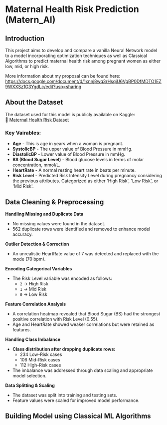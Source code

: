 # **Maternal Health Risk Prediction (Matern_AI)**  

##  Introduction  
This project aims to develop and compare a vanilla Neural Network model to a model incorporating optimization techniques as well as Classical Algorithms to predict maternal health risk among pregnant women as either low, mid, or high risk.

More information about my proposal can be found here:  https://docs.google.com/document/d/1xnnj8wq3rHsqiU6VgBP0DfMDTO1EZ9WXXSz1G3YgdLc/edit?usp=sharing

##  About the Dataset  
The dataset used for this model is publicly available on Kaggle:  
🔗 [Maternal Health Risk Dataset](https://www.kaggle.com/datasets/csafrit2/maternal-health-risk-data/data)  

### **Key Vairables:**  
- **Age** - This is age in years when a woman is pregnant. 
- **SystolicBP** - The upper value of Blood Pressure in mmHg.
- **DiastolicBP** - Lower value of Blood Pressure in mmHg.
- **BS (Blood Sugar Level)** - Blood glucose levels in terms of molar concentration, mmol/L.  
- **HeartRate** - A normal resting heart rate in beats per minute.
- **Risk Level** - Predicted Risk Intensity Level during pregnancy considering the previous attributes. Categorized as either 'High Risk', 'Low Risk', or 'Mid Risk'.

##  Data Cleaning & Preprocessing  
 **Handling Missing and Duplicate Data**  
   - No missing values were found in the dataset.  
   - 562 duplicate rows were identified and removed to enhance model accuracy.  

 **Outlier Detection & Correction**  
   - An unrealistic HeartRate value of 7 was detected and replaced with the mode (70 bpm).  

 **Encoding Categorical Variables**  
   - The Risk Level variable was encoded as follows:  
     - `2` → High Risk  
     - `1` → Mid Risk  
     - `0` → Low Risk  

 **Feature Correlation Analysis**  
   - A correlation heatmap revealed that Blood Sugar (BS) had the strongest positive correlation with Risk Level (0.55).  
   - Age and HeartRate showed weaker correlations but were retained as features.  

 **Handling Class Imbalance**  
   - **Class distribution after dropping duplicate rows:**  
     - 234 Low-Risk cases  
     - 106 Mid-Risk cases  
     - 112 High-Risk cases  
   - The imbalance was addressed through data scaling and appropriate model selection.  

 **Data Splitting & Scaling**  
   - The dataset was split into training and testing sets.  
   - Feature values were scaled for improved model performance.  

## Building Model using Classical ML Algorithms
